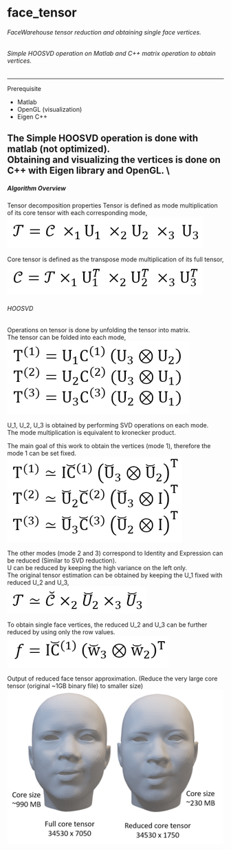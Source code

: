 # face_tensor
###### FaceWarehouse tensor reduction and obtaining single face vertices.
###### Simple HOOSVD operation on Matlab and C++ matrix operation to obtain vertices.
---
Prerequisite
* Matlab
* OpenGL (visualization)
* Eigen C++

The Simple HOOSVD operation is done with matlab (not optimized).\
Obtaining and visualizing the vertices is done on C++ with Eigen library and OpenGL. \
---

##### Algorithm Overview
Tensor decomposition properties
Tensor is defined as mode multiplication of its core tensor with each corresponding mode, \
![Tensor](/img/tensor_eq.png)

Core tensor is defined as the transpose mode multiplication of its full tensor, \
![Tensor](/img/core_eq.png)

###### HOOSVD
Operations on tensor is done by unfolding the tensor into matrix. \
The tensor can be folded into each mode, \
![Tensor](/img/unfold_tensor.png)

U_1, U_2, U_3 is obtained by performing SVD operations on each mode.\
The mode multiplication is equivalent to kronecker product.


The main goal of this work to obtain the vertices (mode 1), therefore the mode 1 can be set fixed. \
![Tensor](/img/unfold_tensor_reduced.png)

The other modes (mode 2 and 3) correspond to Identity and Expression can be reduced (Similar to SVD reduction).\
U can be reduced by keeping the high variance on the left only. \
The original tensor estimation can be obtained by keeping the U_1 fixed with reduced U_2 and U_3, \
![Tensor](/img/reduced_tensor_u1.png)

To obtain single face vertices, the reduced U_2 and U_3 can be further reduced by using only the row values.
![Tensor](/img/single_vert.png)

Output of reduced face tensor approximation. (Reduce the very large core tensor (original ~1GB binary file) to smaller size)
![Face](/img/output.png)
